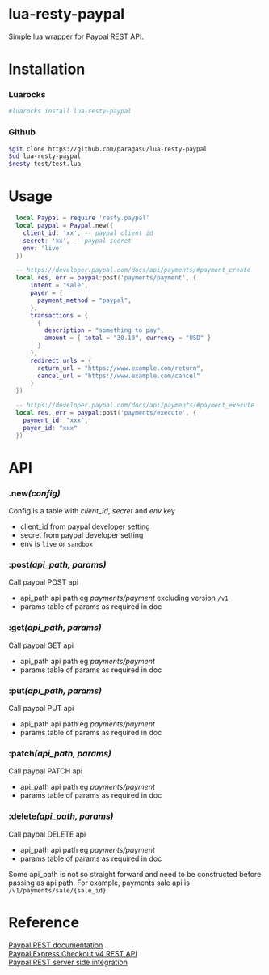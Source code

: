# lua-resty-paypal
Simple lua wrapper for Paypal REST API.

# Installation

### Luarocks

```bash
#luarocks install lua-resty-paypal
```

### Github
```bash
$git clone https://github.com/paragasu/lua-resty-paypal
$cd lua-resty-paypal
$resty test/test.lua
```

# Usage
```lua
  local Paypal = require 'resty.paypal'
  local paypal = Paypal.new({
    client_id: 'xx', -- paypal client id
    secret: 'xx', -- paypal secret
    env: 'live'
  })

  -- https://developer.paypal.com/docs/api/payments/#payment_create
  local res, err = paypal:post('payments/payment', {
      intent = "sale",
      payer = {
        payment_method = "paypal",
      },
      transactions = {
        {
          description = "something to pay",
          amount = { total = "30.10", currency = "USD" }  
        }
      },
      redirect_urls = {
        return_url = "https://www.example.com/return",
        cancel_url = "https://www.example.com/cancel"
      } 
  })

  -- https://developer.paypal.com/docs/api/payments/#payment_execute
  local res, err = paypal:post('payments/execute', {
    payment_id: "xxx",
    payer_id: "xxx"
  })
```

# API

### **.new**_(config)_
  Config is a table with *client_id*, *secret* and *env* key
  - client\_id from paypal developer setting
  - secret from paypal developer setting
  - env is `live` or `sandbox`

### **:post**_(api\_path, params)_
  Call paypal POST api
  - api_path api path eg _payments/payment_ excluding version `/v1`
  - params table of params as required in doc 

### **:get**_(api\_path, params)_
  Call paypal GET api
  - api_path api path eg _payments/payment_
  - params table of params as required in doc 

### **:put**_(api\_path, params)_
  Call paypal PUT api
  - api_path api path eg _payments/payment_
  - params table of params as required in doc 

### **:patch**_(api\_path, params)_
  Call paypal PATCH api
  - api_path api path eg _payments/payment_
  - params table of params as required in doc 

### **:delete**_(api\_path, params)_
  Call paypal DELETE api
  - api_path api path eg _payments/payment_
  - params table of params as required in doc 

Some api\_path is not so straight forward and need to be constructed before passing as api path.
For example, payments sale api is `/v1/payments/sale/{sale_id}` 


# Reference
[Paypal REST documentation](https://developer.paypal.com/docs/api/overview)  
[Paypal Express Checkout v4 REST API](https://developer.paypal.com/docs/integration/direct/express-checkout/integration-jsv4)  
[Paypal REST server side integration](https://developer.paypal.com/docs/integration/direct/express-checkout/integration-jsv4/server-side-REST-integration)  
